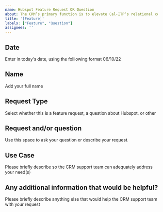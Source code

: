 ```yaml
---
name: Hubspot Feature Request OR Question
about: The CRM’s primary function is to elevate Cal-ITP’s relational communication and outreach efforts
title: '[Feature]'
labels: ["Feature", "Question"]
assignees: ''
---
```


## Date

Enter in today's date, using the folliowing format 06/10/22

## Name 

Add your full name

## Request Type

Select whether this is a feature request, a question about Hubspot, or other

## Request and/or question

Use this space to ask your question or describe your request.

## Use Case

Please briefly describe so the CRM support team can adequately address your need(s)

## Any additional information that would be helpful?

Please briefly describe anything else that would help the CRM support team with your request
